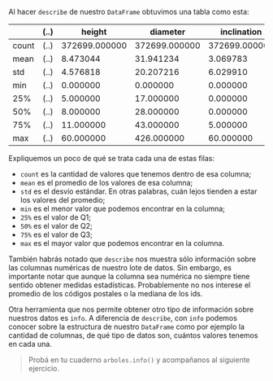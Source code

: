 Al hacer `describe` de nuestro `DataFrame` obtuvimos una tabla como esta:

||(..)|height|diameter|inclination|(..)|
|---|---|---|---|---|---|
|count|(..)|372699.000000|372699.000000|372699.000000|(..)|
|mean|(..)|8.473044|31.941234|3.069783|(..)|
|std|(..)|4.576818|20.207216|6.029910|(..)|
|min|(..)|0.000000|0.000000|0.000000|(..)|
|25%|(..)|5.000000|17.000000|0.000000|(..)|
|50%|(..)|8.000000|28.000000|0.000000|(..)|
|75%|(..)|11.000000|43.000000|5.000000|(..)|
|max|(..)|60.000000|426.000000|60.000000|(..)|

Expliquemos un poco de qué se trata cada una de estas filas:

* `count` es la cantidad de valores que tenemos dentro de esa columna;
* `mean` es el promedio de los valores de esa columna;
* `std` es el desvío estándar. En otras palabras, cuán lejos tienden a estar los valores del promedio;
* `min` es el menor valor que podemos encontrar en la columna;
* `25%` es el valor de Q1;
* `50%` es el valor de Q2;
* `75%` es el valor de Q3;
* `max` es el mayor valor que podemos encontrar en la columna.

También habrás notado que `describe` nos muestra sólo información sobre las columnas numéricas de nuestro lote de datos. Sin embargo, es importante notar que aunque la columna sea numérica no siempre tiene sentido obtener medidas estadísticas. Probablemente no nos interese el promedio de los códigos postales o la mediana de los ids. 

Otra herramienta que nos permite obtener otro tipo de información sobre nuestros datos es `info`. A diferencia de `describe`, con `info` podemos conocer sobre la estructura de nuestro `DataFrame` como por ejemplo la cantidad de columnas, de qué tipo de datos son, cuántos valores tenemos en cada una.

> Probá en tu cuaderno `arboles.info()` y acompañanos al siguiente ejercicio.
